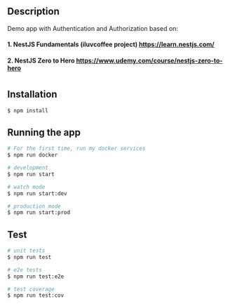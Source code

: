 ## Description

Demo app with Authentication and Authorization based on:

#### 1. NestJS Fundamentals (iluvcoffee project) https://learn.nestjs.com/

#### 2. NestJS Zero to Hero https://www.udemy.com/course/nestjs-zero-to-hero

#

###

## Installation

```bash
$ npm install
```

## Running the app

```bash
# For the first time, run my docker services
$ npm run docker

# development
$ npm run start

# watch mode
$ npm run start:dev

# production mode
$ npm run start:prod
```

## Test

```bash
# unit tests
$ npm run test

# e2e tests
$ npm run test:e2e

# test coverage
$ npm run test:cov
```
